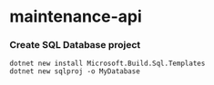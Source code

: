 # maintenance-api

### Create SQL Database project

```text
dotnet new install Microsoft.Build.Sql.Templates
dotnet new sqlproj -o MyDatabase
```